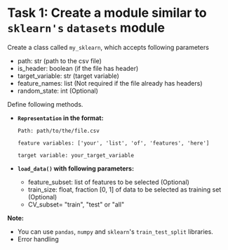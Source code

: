 # Task 1: Create a module similar to `sklearn's` `datasets` module

Create a class called `my_sklearn`, which accepts following parameters

* path: str (path to the csv file)
* is_header: boolean (if the file has header)
* target_variable: str (target variable)
* feature_names: list (Not required if the file already has headers)
* random_state: int (Optional)

Define following methods.

*  **`Representation` in the format:**
    
    `Path: path/to/the/file.csv`
    
    `feature variables: ['your', 'list', 'of', 'features', 'here']`

    `target variable: your_target_variable `
     

*  **`load_data()` with following parameters:**

    * feature_subset: list of features to be selected (Optional)
    * train_size: float, fraction [0, 1] of data to be selected as training set (Optional)
    * CV_subset= "train", "test" or "all"

**Note:** 

* You can use `pandas`, `numpy` and `sklearn`'s `train_test_split` libraries.
* Error handling
